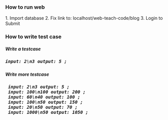 <h3>How to run web</h4>
1. Import database
2. Fix link to: localhost/web-teach-code/blog
3. Login to Submit

<h3>How to write test case</h3>

 <h5>Write a testcase<h5>
 <pre>input: 2\n3 output: 5 ;</pre>
 <h5>Write more testcase<h5>
 <pre>
 input: 2\n3 output: 5 ;
 input: 100\n100 output: 200 ;
 input: 60\n40 output: 100 ;
 input: 100\n50 output: 150 ;
 input: 20\n50 output: 70 ;
 input: 1000\n50 output: 1050 ;
 </pre>
